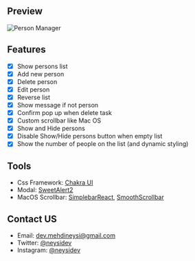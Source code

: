 ## Preview

![Person Manager](https://i.ibb.co/6mDHznG/screencapture-persons-manager-herokuapp-2020-12-20-11-55-27.png)

## Features

- [x] Show persons list
- [x] Add new person
- [x] Delete person
- [x] Edit person
- [x] Reverse list
- [x] Show message if not person
- [x] Confirm pop up when delete task
- [x] Custom scrollbar like Mac OS
- [x] Show and Hide persons
- [x] Disable Show/Hide persons button when empty list
- [x] Show the number of people on the list (and dynamic styling)

## Tools

- Css Framework: [Chakra UI](https://chakra-ui.com)
- Modal: [SweetAlert2](https://sweetalert2.github.io)
- MacOS Scrollbar: [SimplebarReact](https://github.com/Grsmto/simplebar/tree/master/packages/simplebar-react), [SmoothScrollbar](https://idiotwu.github.io/smooth-scrollbar)

## Contact US

- Email: [dev.mehdineysi@gmail.com](mailto:dev.mehdineysi@gmail.com)
- Twitter: [@neysidev](https://twitter.com/neysidev)
- Instagram: [@neysidev](https://instagram.com/neysidev)
